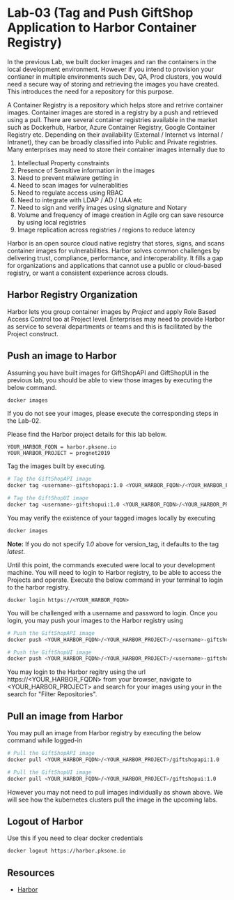 # Lab-03 (Tag and Push GiftShop Application to Harbor Container Registry)

In the previous Lab, we built docker images and ran the containers in the local development environment. However if you intend to provision your contianer in multiple environments such Dev, QA, Prod clusters, you would need a secure way of storing and retrieving the images you have created. This introduces the need for a repository for this purpose.

A Container Registry is a repository which helps store and retrive container images. Container images are stored in a registry by a push and retrieved using a pull. There are several container registries available in the market such as Dockerhub, Harbor, Azure Container Registry, Google Container Registry etc. Depending on their availability (External / Internet vs Internal / Intranet), they can be broadly classified into Public and Private registries. Many enterprises may need to store their container images internally due to 

1. Intellectual Property constraints
2. Presence of Sensitive information in the images
3. Need to prevent malware getting in 
4. Need to scan images for vulnerablities 
5. Need to regulate access using RBAC
6. Need to integrate with LDAP / AD / UAA etc
7. Need to sign and verify images using signature and Notary
8. Volume and frequency of image creation in Agile org can save resource by using local registries
9. Image replication across registries / regions to reduce latency

Harbor is an open source cloud native registry that stores, signs, and scans container images for vulnerabilities. Harbor solves common challenges by delivering trust, compliance, performance, and interoperability. It fills a gap for organizations and applications that cannot use a public or cloud-based registry, or want a consistent experience across clouds.

## Harbor Registry Organization

Harbor lets you group container images by *Project* and apply Role Based Access Control too at Project level. Enterprises may need to provide Harbor as service to several departments or teams and this is facilitated by the Project construct.

## Push an image to Harbor

Assuming you have built images for GiftShopAPI and GiftShopUI in the previous lab, you should be able to view those images by executing the below command.

``` bash
docker images
```

If you do not see your images, please execute the corresponding steps in the Lab-02.

Please find the Harbor project details for this lab below.

```
YOUR_HARBOR_FQDN = harbor.pksone.io
YOUR_HARBOR_PROJECT = prognet2019
```

Tag the images built by executing.

``` bash
# Tag the GiftShopAPI image
docker tag <username>-giftshopapi:1.0 <YOUR_HARBOR_FQDN>/<YOUR_HARBOR_PROJECT>/<username>-giftshopapi:1.0

# Tag the GiftShopUI image
docker tag <username>-giftshopui:1.0 <YOUR_HARBOR_FQDN>/<YOUR_HARBOR_PROJECT>/<username>-giftshopapi:1.0
```

You may verify the existence of your tagged images locally by executing 

``` bash
docker images
```

**Note:** If you do not specify *1.0* above for version_tag, it defaults to the tag *latest*.

Until this point, the commands executed were local to your development machine. You will need to login to Harbor registry, to be able to access the Projects and operate. Execute the below command in your terminal to login to the harbor registry.

```
docker login https://<YOUR_HARBOR_FQDN>
```

You will be challenged with a username and password to login. Once you login, you may push your images to the Harbor registry using

``` bash
# Push the GiftShopAPI image
docker push <YOUR_HARBOR_FQDN>/<YOUR_HARBOR_PROJECT>/<username>-giftshopapi:1.0

# Push the GiftShopUI image
docker push <YOUR_HARBOR_FQDN>/<YOUR_HARBOR_PROJECT>/<username>-giftshopapi:1.0
```

You may login to the Harbor regitry using the url https://<YOUR_HARBOR_FQDN> from your browser, navigate to <YOUR_HARBOR_PROJECT> and search for your images using your <username> in the search for "Filter Repositories".

## Pull an image from Harbor

You may pull an image from Harbor registry by executing the below command while logged-in

``` bash
# Pull the GiftShopAPI image
docker pull <YOUR_HARBOR_FQDN>/<YOUR_HARBOR_PROJECT>/giftshopapi:1.0

# Pull the GiftShopUI image
docker pull <YOUR_HARBOR_FQDN>/<YOUR_HARBOR_PROJECT>/giftshopui:1.0
```

However you may not need to pull images individually as shown above. We will see how the kubernetes clusters pull the image in the upcoming labs.

## Logout of Harbor

Use this if you need to clear docker credentials 

``` bash
docker logout https://harbor.pksone.io
```

## Resources

* [Harbor](https://goharbor.io/)

